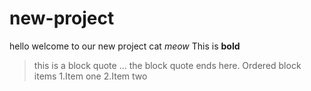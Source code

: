 # new-project
hello welcome to our new project
cat *meow* 
This is **bold**
> this is a block quote
 ... the block quote ends here.
 Ordered block items 
    1.Item one
    2.Item two